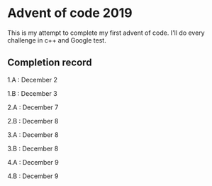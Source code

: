 # Advent of code 2019
This is my attempt to complete my first advent of code. I'll do every challenge in c++ and Google test.

## Completion record

1.A : December 2

1.B : December 3

2.A : December 7

2.B : December 8

3.A : December 8

3.B : December 8

4.A : December 9

4.B : December 9